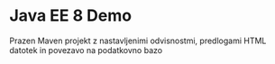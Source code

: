 # Java EE 8 Demo
Prazen Maven projekt z nastavljenimi odvisnostmi, predlogami HTML datotek in povezavo na podatkovno bazo
